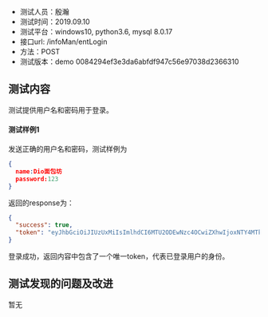 + 测试人员：殷瀚
+ 测试时间：2019.09.10
+ 测试平台：windows10, python3.6, mysql 8.0.17
+ 接口url: /infoMan/entLogin
+ 方法：POST
+ 测试版本：demo 0084294ef3e3da6abfdf947c56e97038d2366310

## 测试内容

测试提供用户名和密码用于登录。

#### 测试样例1

发送正确的用户名和密码，测试样例为

``` json
{
  name:Dio面包坊
  password:123
}
```

返回的response为：

``` json
{
  "success": true,
  "token": "eyJhbGciOiJIUzUxMiIsImlhdCI6MTU2ODEwNzc4OCwiZXhwIjoxNTY4MTk0MTg4fQ.eyJVc2VySWQiOjN9.k_W6LnWUxAqMyuLMtvIWGCVxKLZ3y_i2QRgkWPkNGlMnYZDemQLexp9IV2xBstwgHsNmNaIH1bHfIuzEoUwSRA"
}
```

登录成功，返回内容中包含了一个唯一token，代表已登录用户的身份。

## 测试发现的问题及改进

暂无
